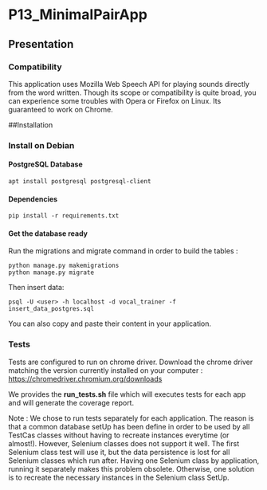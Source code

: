 # P13_MinimalPairApp

## Presentation

### Compatibility

This application uses Mozilla Web Speech API for playing sounds directly from the word written.
Though its scope or compatibility is quite broad, you can experience some troubles with Opera or 
Firefox on Linux.
Its guaranteed to work on Chrome. 

##Installation

### Install on Debian 

#### PostgreSQL Database

    apt install postgresql postgresql-client

#### Dependencies

    pip install -r requirements.txt
    
#### Get the database ready

Run the migrations and migrate command in order to build the tables :

    python manage.py makemigrations    
    python manage.py migrate    


Then insert data:
    
    psql -U <user> -h localhost -d vocal_trainer -f insert_data_postgres.sql
 You can also copy and paste their content in your application.
 
 
### Tests
 
Tests are configured to run on chrome driver. Download the chrome driver
matching the version currently installed on your computer :
https://chromedriver.chromium.org/downloads

We provides the __run_tests.sh__ file which will executes tests for each app and will generate
the coverage report.

Note : We chose to run tests separately for each application. The reason is that a common
database setUp has been define in order to be used by all TestCas classes without having
to recreate instances everytime (or almost!). However, Selenium classes does not 
support it well. The first Selenium class test will use it, but the data persistence is lost
for all Selenium classes which run after.
Having one Selenium class by application, running it separately makes this problem obsolete.
Otherwise, one solution is to recreate the necessary instances in the Selenium class SetUp.
